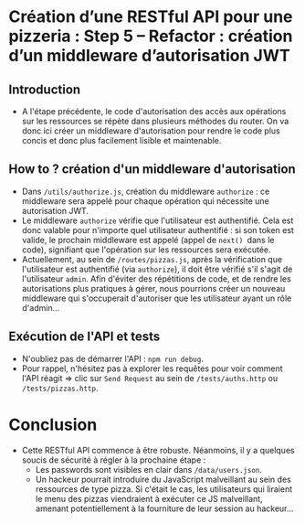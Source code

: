 # Création d’une RESTful API pour une pizzeria : Step 5 – Refactor : création d’un middleware d’autorisation JWT

## Introduction
- A l'étape précédente, le code d'autorisation des accès aux opérations sur les ressources se répète dans plusieurs méthodes du router. On va donc ici créer un middleware d'autorisation pour rendre le code plus concis et donc plus facilement lisible et maintenable.
## How to ? création d'un middleware d'autorisation
- Dans `/utils/authorize.js`, création du middleware `authorize` : ce middleware sera appelé pour chaque opération qui nécessite une autorisation JWT.
- Le middleware `authorize` vérifie que l'utilisateur est authentifié. Cela est donc valable pour n'importe quel utilisateur authentifié : si son token est valide, le prochain middleware est appelé (appel de `next() `dans le code), signifiant que l'opération sur les ressources sera exécutée.
- Actuellement, au sein de `/routes/pizzas.js`, après la vérification que l'utilisateur est authentifié (via `authorize`), il doit être vérifié s'il s'agit de l'utilisateur `admin`.
Afin d'éviter des répétitions de code, et de rendre les autorisations plus pratiques à gérer, nous pourrions créer un nouveau middleware qui s'occuperait d'autoriser que les utilisateur ayant un rôle d'admin...

## Exécution de l'API et tests
- N'oubliez pas de démarrer l'API : `npm run debug`.
- Pour rappel, n'hésitez pas à explorer les requêtes pour voir comment l'API réagit => clic sur `Send Request` au sein de `/tests/auths.http` ou `/tests/pizzas.http`.
# Conclusion
- Cette RESTful API commence à être robuste. Néanmoins, il y a quelques soucis de sécurité à régler à la prochaine étape :
    - Les passwords sont visibles en clair dans `/data/users.json`.
    - Un hackeur pourrait introduire du JavaScript malveillant au sein des ressources de type pizza. Si c'était le cas, les utilisateurs qui liraient le menu des pizzas viendraient à exécuter ce JS malveillant, amenant potentiellement à la fourniture de leur session au hackeur...
